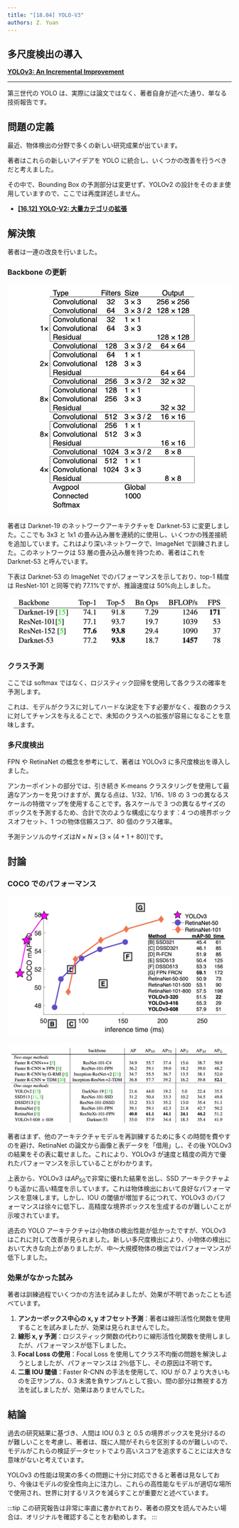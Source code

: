 ```yaml
---
title: "[18.04] YOLO-V3"
authors: Z. Yuan
---
```


## 多尺度検出の導入

[**YOLOv3: An Incremental Improvement**](https://arxiv.org/abs/1804.02767)

---

第三世代の YOLO は、実際には論文ではなく、著者自身が述べた通り、単なる技術報告です。

## 問題の定義

最近、物体検出の分野で多くの新しい研究成果が出ています。

著者はこれらの新しいアイデアを YOLO に統合し、いくつかの改善を行うべきだと考えました。

その中で、Bounding Box の予測部分は変更せず、YOLOv2 の設計をそのまま使用していますので、ここでは再度詳述しません。

- [**[16.12] YOLO-V2: 大量カテゴリの拡張**](../1612-yolov2/index.md)

## 解決策

著者は一連の改良を行いました。

### Backbone の更新

![yolov3 backbone](./img/img1.jpg)

著者は Darknet-19 のネットワークアーキテクチャを Darknet-53 に変更しました。ここでも 3x3 と 1x1 の畳み込み層を連続的に使用し、いくつかの残差接続を追加しています。これはより深いネットワークで、ImageNet で訓練されました。このネットワークは 53 層の畳み込み層を持つため、著者はこれを Darknet-53 と呼んでいます。

下表は Darknet-53 の ImageNet でのパフォーマンスを示しており、top-1 精度は ResNet-101 と同等で約 77.1%ですが、推論速度は 50%向上しました。

![yolov3 imagenet](./img/img2.jpg)

### クラス予測

ここでは softmax ではなく、ロジスティック回帰を使用して各クラスの確率を予測します。

これは、モデルがクラスに対してハードな決定を下す必要がなく、複数のクラスに対してチャンスを与えることで、未知のクラスへの拡張が容易になることを意味します。

### 多尺度検出

FPN や RetinaNet の概念を参考にして、著者は YOLOv3 に多尺度検出を導入しました。

アンカーポイントの部分では、引き続き K-means クラスタリングを使用して最適なアンカーを見つけますが、異なる点は、1/32、1/16、1/8 の 3 つの異なるスケールの特徴マップを使用することです。各スケールで 3 つの異なるサイズのボックスを予測するため、合計で次のような構成になります：4 つの境界ボックスオフセット、1 つの物体信頼スコア、80 個のクラス確率。

予測テンソルのサイズは$N \times N \times [3 \times (4 + 1 + 80)]$です。

## 討論

### COCO でのパフォーマンス

![yolov3 coco](./img/img4.jpg)

![yolov3 coco](./img/img3.jpg)

著者はまず、他のアーキテクチャモデルを再訓練するために多くの時間を費やすのを避け、RetinaNet の論文から画像と表データを「借用」し、その後 YOLOv3 の結果をその表に載せました。これにより、YOLOv3 が速度と精度の両方で優れたパフォーマンスを示していることがわかります。

上表から、YOLOv3 は$AP_{50}$で非常に優れた結果を出し、SSD アーキテクチャよりも遥かに高い精度を示しています。これは物体検出において良好なパフォーマンスを意味します。しかし、IOU の閾値が増加するにつれて、YOLOv3 のパフォーマンスは徐々に低下し、高精度な境界ボックスを生成するのが難しいことが示唆されています。

過去の YOLO アーキテクチャは小物体の検出性能が低かったですが、YOLOv3 はこれに対して改善が見られました。新しい多尺度検出により、小物体の検出において大きな向上がありましたが、中〜大規模物体の検出ではパフォーマンスが低下しました。

### 効果がなかった試み

著者は訓練過程でいくつかの方法を試みましたが、効果が不明であったことも述べています。

1. **アンカーボックス中心の x, y オフセット予測**：著者は線形活性化関数を使用することを試みましたが、効果は見られませんでした。
2. **線形 x, y 予測**：ロジスティック関数の代わりに線形活性化関数を使用しましたが、パフォーマンスが低下しました。
3. **Focal Loss の使用**：Focal Loss を使用してクラス不均衡の問題を解決しようとしましたが、パフォーマンスは 2％低下し、その原因は不明です。
4. **二重 IOU 閾値**：Faster R-CNN の手法を使用して、IOU が 0.7 より大きいものを正サンプル、0.3 未満を負サンプルとして扱い、間の部分は無視する方法を試しましたが、効果はありませんでした。

## 結論

過去の研究結果に基づき、人間は IOU 0.3 と 0.5 の境界ボックスを見分けるのが難しいことを考慮し、著者は、既に人間がそれらを区別するのが難しいので、モデルがこれらの検証データセットでより高いスコアを追求することには大きな意味がないと考えています。

YOLOv3 の性能は現実の多くの問題に十分に対応できると著者は見なしており、今後はモデルの安全性向上に注力し、これらの高性能なモデルが適切な場所で使用され、世界に対するリスクを減らすことが重要だと述べています。

:::tip
この研究報告は非常に率直に書かれており、著者の原文を読んでみたい場合は、オリジナルを確認することをお勧めします。
:::
